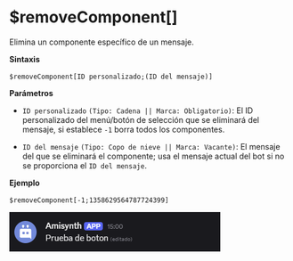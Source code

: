 # $removeComponent[]

Elimina un componente específico de un mensaje.

**Sintaxis**
```
$removeComponent[ID personalizado;(ID del mensaje)]
```

**Parámetros**

- `ID personalizado` `(Tipo: Cadena || Marca: Obligatorio)`: El ID personalizado del menú/botón de selección que se eliminará del mensaje, si establece `-1` borra todos los componentes.

- `ID del mensaje` `(Tipo: Copo de nieve || Marca: Vacante)`: El mensaje del que se eliminará el componente; usa el mensaje actual del bot si no se proporciona el `ID del mensaje`.


**Ejemplo**

```
$removeComponent[-1;1358629564787724399]
```
![alt text](../gen/image-4.png)